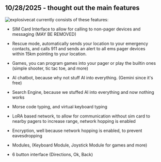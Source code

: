 <!--
  ===================    !!READ THIS NOTICE!!   ====================
  DO NOT edit this file manually. Your changes WILL BE OVERWRITTEN!
  This journal is auto generated and updated by Hack Club Blueprint.
  To edit this file, please edit your journal entries on Blueprint.
  ==================================================================
-->

## 10/28/2025 - thought out the main features  

![explosivecat](https://blueprint.hackclub.com/user-attachments/blobs/proxy/eyJfcmFpbHMiOnsiZGF0YSI6NjE5NiwicHVyIjoiYmxvYl9pZCJ9fQ==--b62d2de114c81411ba98933ecdbaabfbb3683907/explosivecat.png)
currently consists of these features:

- SIM Card Interface to allow for calling to non-pager devices and messaging (MAY BE REMOVED)

- Rescue mode, automatically sends your location to your emergency contacts, and calls 911 and sends an alert to all ems pager devices within 15km pointing to your location.
 
- Games, you can program games into your pager or play the builtin ones (simple shooter, tic tac toe, and more)
 
- AI chatbot, because why not stuff AI into everything. (Gemini since it's free)
 
- Search Engine, because we stuffed AI into everything and now nothing works
 
- Morse code typing, and virtual keyboard typing
 
- LoRA based network, to allow for communication without sim card to nearby pagers to increase range, network hopping is enabled

- Encryption, well because network hopping is enabled, to prevent eavesdropping
 
- Modules, (Keyboard Module, Joystick Module for games and more)
 
- 6 button interface (Directions, Ok, Back)
 
  

